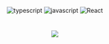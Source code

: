 

<p align="center">
 <img src="https://img.shields.io/badge/typescript-85.0-black?labelColor=7159c1&style=flat" alt="typescript" />  <img src="https://img.shields.io/badge/javascript-9.8-black?labelColor=7159c1&style=flat" alt="javascript" />     <img src="https://img.shields.io/badge/React-JS-black?labelColor=7159c1&style=flat" alt="React" />





<h1 align="center">
  <img src="https://ik.imagekit.io/hld13bjzb1/Peek_2020-08-20_10-28_44t2COSgk.gif">
<h1>




